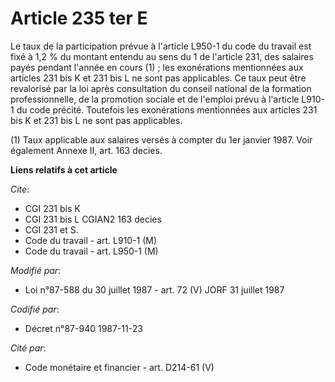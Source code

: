 # Article 235 ter E

Le taux de la participation prévue à l'article L950-1 du code du travail est fixé à 1,2 % du montant entendu au sens du 1 de
l'article 231, des salaires payés pendant l'année en cours (1) ; les exonérations mentionnées aux articles 231 bis K et 231
bis L ne sont pas applicables. Ce taux peut être revalorisé par la loi après consultation du conseil national de la formation
professionnelle, de la promotion sociale et de l'emploi prévu à l'article L910-1 du code précité. Toutefois les exonérations
mentionnées aux articles 231 bis K et 231 bis L ne sont pas applicables.

(1) Taux applicable aux salaires versés à compter du 1er janvier 1987. Voir également Annexe II, art. 163 decies.

**Liens relatifs à cet article**

_Cite_:

  - CGI 231 bis K
  - CGI 231 bis L CGIAN2 163 decies
  - CGI 231 et S.
  - Code du travail - art. L910-1 (M)
  - Code du travail - art. L950-1 (M)

_Modifié par_:

  - Loi n°87-588 du 30 juillet 1987 - art. 72 (V) JORF 31 juillet 1987

_Codifié par_:

  - Décret n°87-940 1987-11-23

_Cité par_:

  - Code monétaire et financier - art. D214-61 (V)
